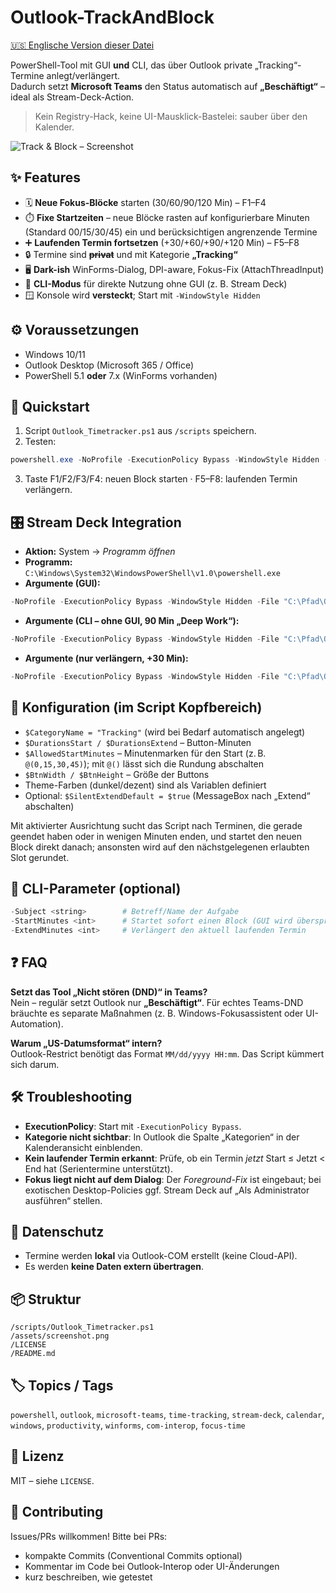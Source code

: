 # Outlook-TrackAndBlock

[🇺🇸 Englische Version dieser Datei](/README_de.md)

PowerShell-Tool mit GUI **und** CLI, das über Outlook private „Tracking“-Termine anlegt/verlängert.  
Dadurch setzt **Microsoft Teams** den Status automatisch auf **„Beschäftigt“** – ideal als Stream-Deck-Action.

> Kein Registry-Hack, keine UI-Mausklick-Bastelei: sauber über den Kalender.

![Track & Block – Screenshot](../assets/screenshot.png)


## ✨ Features
- 🗓️ **Neue Fokus-Blöcke** starten (30/60/90/120 Min) – F1–F4
- ⏱️ **Fixe Startzeiten** – neue Blöcke rasten auf konfigurierbare Minuten (Standard 00/15/30/45) ein und berücksichtigen angrenzende Termine
- ➕ **Laufenden Termin fortsetzen** (+30/+60/+90/+120 Min) – F5–F8
- 🔒 Termine sind ~~**privat**~~ und mit Kategorie **„Tracking“**
- 🖥️ **Dark-ish** WinForms-Dialog, DPI-aware, Fokus-Fix (AttachThreadInput)
- 🧰 **CLI-Modus** für direkte Nutzung ohne GUI (z. B. Stream Deck)
- 🪟 Konsole wird **versteckt**; Start mit `-WindowStyle Hidden`

## ⚙️ Voraussetzungen
- Windows 10/11
- Outlook Desktop (Microsoft 365 / Office)
- PowerShell 5.1 **oder** 7.x (WinForms vorhanden)

## 🚀 Quickstart
1. Script `Outlook_Timetracker.ps1` aus `/scripts` speichern.
2. Testen:

~~~powershell
powershell.exe -NoProfile -ExecutionPolicy Bypass -WindowStyle Hidden -File "C:\Pfad\Outlook_Timetracker.ps1"
~~~

3. Taste F1/F2/F3/F4: neuen Block starten · F5–F8: laufenden Termin verlängern.

## 🎛️ Stream Deck Integration
- **Aktion:** System → *Programm öffnen*
- **Programm:** `C:\Windows\System32\WindowsPowerShell\v1.0\powershell.exe`
- **Argumente (GUI):**

~~~powershell
-NoProfile -ExecutionPolicy Bypass -WindowStyle Hidden -File "C:\Pfad\Outlook_Timetracker.ps1"
~~~

- **Argumente (CLI – ohne GUI, 90 Min „Deep Work“):**

~~~powershell
-NoProfile -ExecutionPolicy Bypass -WindowStyle Hidden -File "C:\Pfad\Outlook_Timetracker.ps1" -Subject "Deep Work" -StartMinutes 90
~~~

- **Argumente (nur verlängern, +30 Min):**

~~~powershell
-NoProfile -ExecutionPolicy Bypass -WindowStyle Hidden -File "C:\Pfad\Outlook_Timetracker.ps1" -ExtendMinutes 30
~~~

## 🔧 Konfiguration (im Script Kopfbereich)
- `$CategoryName = "Tracking"` (wird bei Bedarf automatisch angelegt)
- `$DurationsStart / $DurationsExtend` – Button-Minuten
- `$AllowedStartMinutes` – Minutenmarken für den Start (z. B. `@(0,15,30,45)`); mit `@()` lässt sich die Rundung abschalten
- `$BtnWidth / $BtnHeight` – Größe der Buttons
- Theme-Farben (dunkel/dezent) sind als Variablen definiert
- Optional: `$SilentExtendDefault = $true` (MessageBox nach „Extend“ abschalten)

Mit aktivierter Ausrichtung sucht das Script nach Terminen, die gerade geendet haben oder in wenigen Minuten enden, und startet den neuen Block direkt danach; ansonsten wird auf den nächstgelegenen erlaubten Slot gerundet.

## 🧪 CLI-Parameter (optional)
~~~powershell
-Subject <string>        # Betreff/Name der Aufgabe
-StartMinutes <int>      # Startet sofort einen Block (GUI wird übersprungen)
-ExtendMinutes <int>     # Verlängert den aktuell laufenden Termin
~~~

## ❓ FAQ
**Setzt das Tool „Nicht stören (DND)“ in Teams?**  
Nein – regulär setzt Outlook nur **„Beschäftigt“**. Für echtes Teams-DND bräuchte es separate Maßnahmen (z. B. Windows-Fokusassistent oder UI-Automation).

**Warum „US-Datumsformat“ intern?**  
Outlook-Restrict benötigt das Format `MM/dd/yyyy HH:mm`. Das Script kümmert sich darum.

## 🛠️ Troubleshooting
- **ExecutionPolicy**: Start mit `-ExecutionPolicy Bypass`.
- **Kategorie nicht sichtbar**: In Outlook die Spalte „Kategorien“ in der Kalenderansicht einblenden.
- **Kein laufender Termin erkannt**: Prüfe, ob ein Termin *jetzt* Start ≤ Jetzt < End hat (Serientermine unterstützt).
- **Fokus liegt nicht auf dem Dialog**: Der *Foreground-Fix* ist eingebaut; bei exotischen Desktop-Policies ggf. Stream Deck auf „Als Administrator ausführen“ stellen.

## 🔐 Datenschutz
- Termine werden **lokal** via Outlook-COM erstellt (keine Cloud-API).
- Es werden **keine Daten extern übertragen**.

## 📦 Struktur
~~~
/scripts/Outlook_Timetracker.ps1
/assets/screenshot.png
/LICENSE
/README.md
~~~

## 🏷️ Topics / Tags
`powershell`, `outlook`, `microsoft-teams`, `time-tracking`, `stream-deck`, `calendar`, `windows`, `productivity`, `winforms`, `com-interop`, `focus-time`

## 📜 Lizenz
MIT – siehe `LICENSE`.

## 🤝 Contributing
Issues/PRs willkommen! Bitte bei PRs:
- kompakte Commits (Conventional Commits optional)
- Kommentar im Code bei Outlook-Interop oder UI-Änderungen
- kurz beschreiben, wie getestet
